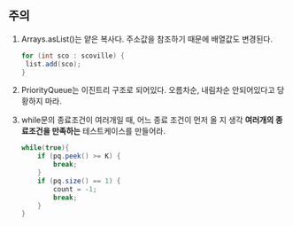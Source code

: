 ## 주의

1. Arrays.asList()는 얕은 복사다.
   주소값을 참조하기 때문에 배열값도 변경된다.

   ```java
   for (int sco : scoville) {
   	list.add(sco);
   }
   ```

2. PriorityQueue는 이진트리 구조로 되어있다.
   오름차순, 내림차순 안되어있다고 당황하지 마라.

3. while문의 종료조건이 여러개일 때, 어느 종료 조건이 먼저 올 지 생각
   **여러개의 종료조건을 만족하는** 테스트케이스를 만들어라.

   ```java
   while(true){
       if (pq.peek() >= K) {
           break;
       }
       if (pq.size() == 1) {
           count = -1;
           break;
       }
   }
   ```

